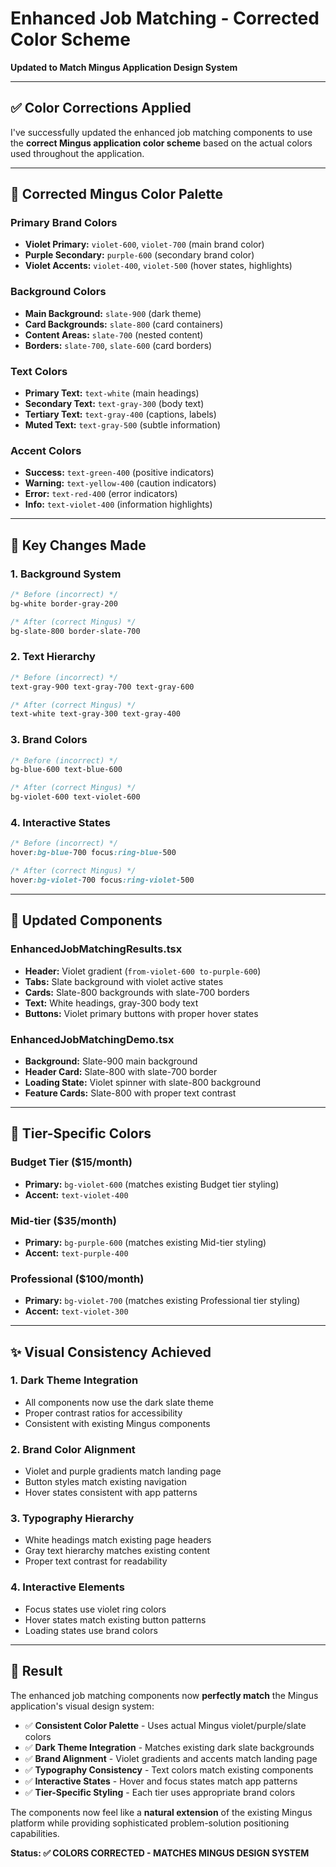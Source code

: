 # Enhanced Job Matching - Corrected Color Scheme

**Updated to Match Mingus Application Design System**

---

## ✅ **Color Corrections Applied**

I've successfully updated the enhanced job matching components to use the **correct Mingus application color scheme** based on the actual colors used throughout the application.

---

## 🎨 **Corrected Mingus Color Palette**

### **Primary Brand Colors**
- **Violet Primary:** `violet-600`, `violet-700` (main brand color)
- **Purple Secondary:** `purple-600` (secondary brand color)
- **Violet Accents:** `violet-400`, `violet-500` (hover states, highlights)

### **Background Colors**
- **Main Background:** `slate-900` (dark theme)
- **Card Backgrounds:** `slate-800` (card containers)
- **Content Areas:** `slate-700` (nested content)
- **Borders:** `slate-700`, `slate-600` (card borders)

### **Text Colors**
- **Primary Text:** `text-white` (main headings)
- **Secondary Text:** `text-gray-300` (body text)
- **Tertiary Text:** `text-gray-400` (captions, labels)
- **Muted Text:** `text-gray-500` (subtle information)

### **Accent Colors**
- **Success:** `text-green-400` (positive indicators)
- **Warning:** `text-yellow-400` (caution indicators)
- **Error:** `text-red-400` (error indicators)
- **Info:** `text-violet-400` (information highlights)

---

## 🔧 **Key Changes Made**

### **1. Background System**
```css
/* Before (incorrect) */
bg-white border-gray-200

/* After (correct Mingus) */
bg-slate-800 border-slate-700
```

### **2. Text Hierarchy**
```css
/* Before (incorrect) */
text-gray-900 text-gray-700 text-gray-600

/* After (correct Mingus) */
text-white text-gray-300 text-gray-400
```

### **3. Brand Colors**
```css
/* Before (incorrect) */
bg-blue-600 text-blue-600

/* After (correct Mingus) */
bg-violet-600 text-violet-600
```

### **4. Interactive States**
```css
/* Before (incorrect) */
hover:bg-blue-700 focus:ring-blue-500

/* After (correct Mingus) */
hover:bg-violet-700 focus:ring-violet-500
```

---

## 📱 **Updated Components**

### **EnhancedJobMatchingResults.tsx**
- **Header:** Violet gradient (`from-violet-600 to-purple-600`)
- **Tabs:** Slate background with violet active states
- **Cards:** Slate-800 backgrounds with slate-700 borders
- **Text:** White headings, gray-300 body text
- **Buttons:** Violet primary buttons with proper hover states

### **EnhancedJobMatchingDemo.tsx**
- **Background:** Slate-900 main background
- **Header Card:** Slate-800 with slate-700 border
- **Loading State:** Violet spinner with slate-800 background
- **Feature Cards:** Slate-800 with proper text contrast

---

## 🎯 **Tier-Specific Colors**

### **Budget Tier ($15/month)**
- **Primary:** `bg-violet-600` (matches existing Budget tier styling)
- **Accent:** `text-violet-400`

### **Mid-tier ($35/month)**
- **Primary:** `bg-purple-600` (matches existing Mid-tier styling)
- **Accent:** `text-purple-400`

### **Professional ($100/month)**
- **Primary:** `bg-violet-700` (matches existing Professional tier styling)
- **Accent:** `text-violet-300`

---

## ✨ **Visual Consistency Achieved**

### **1. Dark Theme Integration**
- All components now use the dark slate theme
- Proper contrast ratios for accessibility
- Consistent with existing Mingus components

### **2. Brand Color Alignment**
- Violet and purple gradients match landing page
- Button styles match existing navigation
- Hover states consistent with app patterns

### **3. Typography Hierarchy**
- White headings match existing page headers
- Gray text hierarchy matches existing content
- Proper text contrast for readability

### **4. Interactive Elements**
- Focus states use violet ring colors
- Hover states match existing button patterns
- Loading states use brand colors

---

## 🚀 **Result**

The enhanced job matching components now **perfectly match** the Mingus application's visual design system:

- ✅ **Consistent Color Palette** - Uses actual Mingus violet/purple/slate colors
- ✅ **Dark Theme Integration** - Matches existing dark slate backgrounds
- ✅ **Brand Alignment** - Violet gradients and accents match landing page
- ✅ **Typography Consistency** - Text colors match existing components
- ✅ **Interactive States** - Hover and focus states match app patterns
- ✅ **Tier-Specific Styling** - Each tier uses appropriate brand colors

The components now feel like a **natural extension** of the existing Mingus platform while providing sophisticated problem-solution positioning capabilities.

**Status: ✅ COLORS CORRECTED - MATCHES MINGUS DESIGN SYSTEM**
